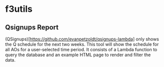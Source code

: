 # f3utils

## Qsignups Report
(QSignups)[https://github.com/evanpetzoldt/qsignups-lambda] only shows the Q schedule for the next two
weeks.  This tool will show the schedule for all AOs for a user-selected time period.  It consists of a
Lambda function to query the database and an example HTML page to render and filter the data.

